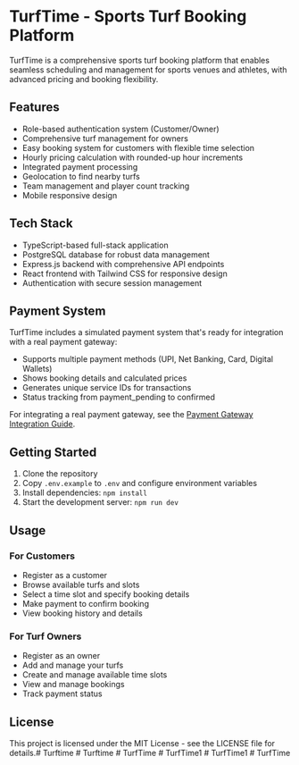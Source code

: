 # TurfTime - Sports Turf Booking Platform

TurfTime is a comprehensive sports turf booking platform that enables seamless scheduling and management for sports venues and athletes, with advanced pricing and booking flexibility.

## Features

- Role-based authentication system (Customer/Owner)
- Comprehensive turf management for owners
- Easy booking system for customers with flexible time selection
- Hourly pricing calculation with rounded-up hour increments
- Integrated payment processing
- Geolocation to find nearby turfs
- Team management and player count tracking
- Mobile responsive design

## Tech Stack

- TypeScript-based full-stack application
- PostgreSQL database for robust data management
- Express.js backend with comprehensive API endpoints
- React frontend with Tailwind CSS for responsive design
- Authentication with secure session management

## Payment System

TurfTime includes a simulated payment system that's ready for integration with a real payment gateway:

- Supports multiple payment methods (UPI, Net Banking, Card, Digital Wallets)
- Shows booking details and calculated prices
- Generates unique service IDs for transactions
- Status tracking from payment_pending to confirmed

For integrating a real payment gateway, see the [Payment Gateway Integration Guide](docs/PAYMENT_GATEWAY_INTEGRATION.md).

## Getting Started

1. Clone the repository
2. Copy `.env.example` to `.env` and configure environment variables
3. Install dependencies: `npm install`
4. Start the development server: `npm run dev`

## Usage

### For Customers
- Register as a customer
- Browse available turfs and slots
- Select a time slot and specify booking details
- Make payment to confirm booking
- View booking history and details

### For Turf Owners
- Register as an owner
- Add and manage your turfs
- Create and manage available time slots
- View and manage bookings
- Track payment status

## License

This project is licensed under the MIT License - see the LICENSE file for details.#   T u r f t i m e  
 #   T u r f t i m e  
 #   T u r f T i m e  
 #   T u r f T i m e 1  
 #   T u r f T i m e 1  
 #   T u r f T i m e  
 